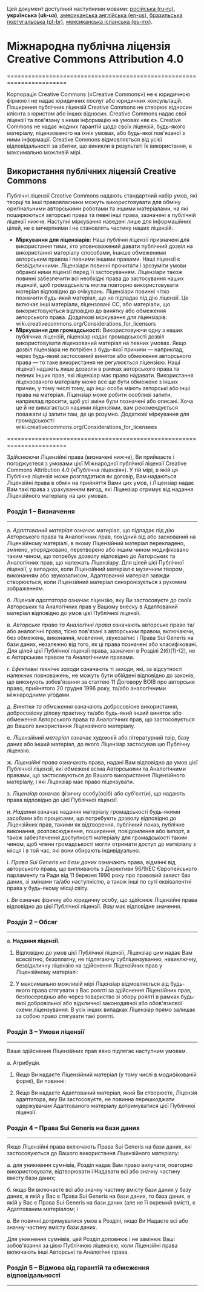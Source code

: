 Цей документ доступний наступними мовами: [російська (ru-ru)](/ASSETS_LICENSE_ru-ru.md), **українська (uk-ua)**, [американська англійська (en-us)](/ASSETS_LICENSE_en-us.md), [бразильська португальська (pt-br)](/ASSETS_LICENSE_pt-br.md), [мексиканська іспанська (es-mx)](/ASSETS_LICENSE_es-mx.md).

# Міжнародна публічна ліцензія Creative Commons Attribution 4.0

=======================================================================

Корпорація Creative Commons («Creative Commons») не є юридичною фірмою і не надає юридичних послуг або юридичних консультацій. Поширення публічних ліцензій Creative Commons не створює відносин клієнта з юристом або інших відносин. Creative Commons надає свої ліцензії та пов'язану з ними інформацію на умовах «як є». Creative Commons не надає жодних гарантій щодо своїх ліцензій, будь-якого матеріалу, ліцензованого на їхніх умовах, або будь-якої пов'язаної з ними інформації. Creative Commons відмовляється від усієї відповідальності за збитки, що виникли в результаті їх використання, в максимально можливій мірі.

## Використання публічних ліцензій Creative Commons

Публічні ліцензії Creative Commons надають стандартний набір умов, які творці та інші правовласники можуть використовувати для обміну оригінальними авторськими роботами та іншими матеріалами, на які поширюються авторські права та певні інші права, зазначені в публічній ліцензії нижче. Наступні міркування наведені лише для інформаційних цілей, не є вичерпними і не становлять частину наших ліцензій.

* **Міркування для ліцензіарів:** Наші публічні ліцензії призначені для використання тими, хто уповноважений давати публічний дозвіл на використання матеріалу способами, інакше обмеженими авторським правом і певними іншими правами. Наші ліцензії є безвідкличними. Ліцензіари повинні прочитати і зрозуміти умови обраної ними ліцензії перед її застосуванням. Ліцензіари також повинні забезпечити всі необхідні права до застосування наших ліцензій, щоб громадськість могла повторно використовувати матеріал відповідно до очікувань. Ліцензіари повинні чітко позначити будь-який матеріал, що не підпадає під дію ліцензії. Це включає інші матеріали, ліцензовані CC, або матеріали, що використовуються відповідно до винятку або обмеження авторського права. Додаткові міркування для ліцензіарів: wiki.creativecommons.org/Considerations_for_licensors
* **Міркування для громадськості:** Використовуючи одну з наших публічних ліцензій, ліцензіар надає громадськості дозвіл використовувати ліцензований матеріал на певних умовах. Якщо дозвіл ліцензіара не потрібен з будь-якої причини — наприклад, через будь-який застосовний виняток або обмеження авторського права — то таке використання не регулюється ліцензією. Наші ліцензії надають лише дозволи в рамках авторського права та певних інших прав, які ліцензіар має право надавати. Використання ліцензованого матеріалу може все ще бути обмежене з інших причин, у тому числі тому, що інші особи мають авторські або інші права на матеріал. Ліцензіар може робити особливі запити, наприклад просити, щоб усі зміни були позначені або описані. Хоча це й не вимагається нашими ліцензіями, вам рекомендується поважати ці запити там, де це розумно. Додаткові міркування для громадськості: wiki.creativecommons.org/Considerations_for_licensees

=======================================================================

Здійснюючи Ліцензійні права (визначені нижче), Ви приймаєте і погоджуєтеся з умовами цієї Міжнародної публічної ліцензії Creative Commons Attribution 4.0 («Публічна ліцензія»). У тій мірі, в якій ця Публічна ліцензія може розглядатися як договір, Вам надаються Ліцензійні права в обмін на прийняття Вами цих умов, і Ліцензіар надає Вам такі права з урахуванням вигод, які Ліцензіар отримує від надання Ліцензійного матеріалу на цих умовах.

### Розділ 1 – Визначення

---

а. *Адаптований матеріал* означає матеріал, що підпадає під дію Авторського права та Аналогічних прав, похідний від або заснований на Ліцензійному матеріалі, в якому Ліцензійний матеріал перекладено, змінено, упорядковано, перетворено або іншим чином модифіковано таким чином, що потребує дозволу відповідно до Авторських та Аналогічних прав, що належать Ліцензіару. Для цілей цієї Публічної ліцензії, у випадках, коли Ліцензійний матеріал є музичним твором, виконанням або звукозаписом, Адаптований матеріал завжди створюється, коли Ліцензійний матеріал синхронізується з рухомим зображенням.

б. *Ліцензія адаптатора* означає ліцензію, яку Ви застосовуєте до своїх Авторських та Аналогічних прав у Вашому внеску в Адаптований матеріал відповідно до умов цієї Публічної ліцензії.

в. *Авторське право та Аналогічні права* означають авторське право та/або аналогічні права, тісно пов'язані з авторським правом, включаючи, без обмежень, виконання, мовлення, звукозапис і Права Sui Generis на бази даних, незалежно від того, як ці права позначені або класифіковані. Для цілей цієї Публічної ліцензії права, зазначені в Розділі 2(б)(1)-(2), не є Авторським правом та Аналогічними правами.

г. *Ефективні технічні заходи* означають ті заходи, які, за відсутності належних повноважень, не можуть бути обійдені відповідно до законів, що виконують зобов'язання за статтею 11 Договору ВОІВ про авторське право, прийнятого 20 грудня 1996 року, та/або аналогічними міжнародними угодами.

д. *Винятки та обмеження* означають добросовісне використання, добросовісну ділову практику та/або будь-який інший виняток або обмеження Авторського права та Аналогічних прав, що застосовується до Вашого використання Ліцензійного матеріалу.

е. *Ліцензійний матеріал* означає художній або літературний твір, базу даних або інший матеріал, до якого Ліцензіар застосував цю Публічну ліцензію.

ж. *Ліцензійні права* означають права, надані Вам відповідно до умов цієї Публічної ліцензії, які обмежені всіма Авторськими та Аналогічними правами, що застосовуються до Вашого використання Ліцензійного матеріалу, і які Ліцензіар має право ліцензувати.

з. *Ліцензіар* означає фізичну особу(осіб) або суб'єкт(и), що надають права відповідно до цієї Публічної ліцензії.

и. *Надання* означає надання матеріалу громадськості будь-якими засобами або процесами, що потребують дозволу відповідно до Ліцензійних прав, такими як відтворення, публічний показ, публічне виконання, розповсюдження, поширення, повідомлення або імпорт, а також забезпечення доступності матеріалу для громадськості таким чином, щоб члени громадськості могли отримати доступ до матеріалу з місця і в той час, які вони обирають індивідуально.

і. *Права Sui Generis на бази даних* означають права, відмінні від авторського права, що випливають з Директиви 96/9/EC Європейського парламенту та Ради від 11 березня 1996 року про правовий захист баз даних, зі змінами та/або наступністю, а також інші по суті еквівалентні права у будь-якому місці світу.

ї. *Ви* означає фізичну або юридичну особу, що здійснює Ліцензійні права відповідно до цієї Публічної ліцензії. *Ваш* має відповідне значення.

### Розділ 2 – Обсяг

---

а. **Надання ліцензії.**
  1. Відповідно до умов цієї Публічної ліцензії, Ліцензіар цим надає Вам всесвітню, безоплатну, не підлягаючу субліцензуванню, невиключну, безвідкличну ліцензію на здійснення Ліцензійних прав у Ліцензійному матеріалі:
  
  2. У максимально можливій мірі Ліцензіар відмовляється від будь-якого права стягувати з Вас роялті за здійснення Ліцензійних прав, безпосередньо або через товариство зі збору роялті в рамках будь-якої добровільної або відкличної законодавчої або обов'язкової схеми ліцензування. В усіх інших випадках Ліцензіар прямо залишає за собою право стягувати такі роялті.

### Розділ 3 – Умови ліцензії

---

Ваше здійснення Ліцензійних прав явно підлягає наступним умовам.

а. Атрибуція.

  1. Якщо Ви надаєте Ліцензійний матеріал (у тому числі в модифікованій формі), Ви повинні:
  
  2. Якщо Ви надаєте Адаптований матеріал, який Ви створюєте, Ліцензія адаптатора, яку Ви застосовуєте, не повинна перешкоджати одержувачам Адаптованого матеріалу дотримуватися цієї Публічної ліцензії.

### Розділ 4 – Права Sui Generis на бази даних

---

Якщо Ліцензійні права включають Права Sui Generis на бази даних, які застосовуються до Вашого використання Ліцензійного матеріалу:

а. для уникнення сумнівів, Розділ надає Вам право вилучати, повторно використовувати, відтворювати і Надавати всі або значну частину вмісту бази даних;

б. якщо Ви включаєте всі або значну частину вмісту бази даних у базу даних, в якій у Вас є Права Sui Generis на бази даних, то база даних, в якій у Вас є Права Sui Generis на бази даних (але не її окремий вміст), є Адаптованим матеріалом; і

в. Ви повинні дотримуватися умов в Розділі, якщо Ви Надаєте всі або значну частину вмісту бази даних.

Для уникнення сумнівів, цей Розділ доповнює і не замінює Ваші зобов'язання за цією Публічною ліцензією, коли Ліцензійні права включають інші Авторські та Аналогічні права.

### Розділ 5 – Відмова від гарантій та обмеження відповідальності

---
